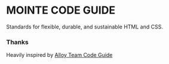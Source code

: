 # MOINTE CODE GUIDE 
Standards for flexible, durable, and sustainable HTML and CSS. 

### Thanks
Heavily inspired by [Alloy Team Code Guide](https://github.com/AlloyTeam/CodeGuide)
